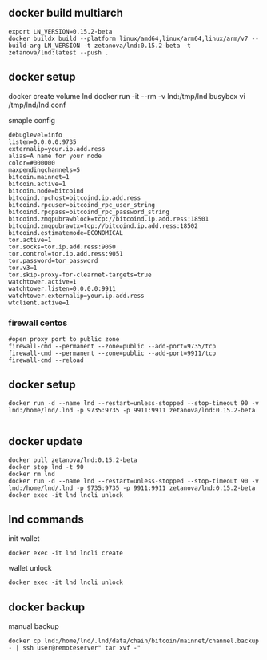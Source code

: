 ## docker build multiarch 
```
export LN_VERSION=0.15.2-beta
docker buildx build --platform linux/amd64,linux/arm64,linux/arm/v7 --build-arg LN_VERSION -t zetanova/lnd:0.15.2-beta -t zetanova/lnd:latest --push .
```

## docker setup

docker create volume lnd
docker run -it --rm -v lnd:/tmp/lnd busybox vi /tmp/lnd/lnd.conf

smaple config
```
debuglevel=info
listen=0.0.0.0:9735
externalip=your.ip.add.ress
alias=A name for your node
color=#000000
maxpendingchannels=5
bitcoin.mainnet=1
bitcoin.active=1
bitcoin.node=bitcoind
bitcoind.rpchost=bitcoind.ip.add.ress
bitcoind.rpcuser=bitcoind_rpc_user_string
bitcoind.rpcpass=bitcoind_rpc_password_string
bitcoind.zmqpubrawblock=tcp://bitcoind.ip.add.ress:18501
bitcoind.zmqpubrawtx=tcp://bitcoind.ip.add.ress:18502
bitcoind.estimatemode=ECONOMICAL
tor.active=1
tor.socks=tor.ip.add.ress:9050
tor.control=tor.ip.add.ress:9051
tor.password=tor_password
tor.v3=1
tor.skip-proxy-for-clearnet-targets=true
watchtower.active=1
watchtower.listen=0.0.0.0:9911
watchtower.externalip=your.ip.add.ress
wtclient.active=1
```

### firewall centos
```
#open proxy port to public zone
firewall-cmd --permanent --zone=public --add-port=9735/tcp 
firewall-cmd --permanent --zone=public --add-port=9911/tcp 
firewall-cmd --reload
```

## docker setup
```
docker run -d --name lnd --restart=unless-stopped --stop-timeout 90 -v lnd:/home/lnd/.lnd -p 9735:9735 -p 9911:9911 zetanova/lnd:0.15.2-beta
   
```

## docker update
```
docker pull zetanova/lnd:0.15.2-beta
docker stop lnd -t 90
docker rm lnd
docker run -d --name lnd --restart=unless-stopped --stop-timeout 90 -v lnd:/home/lnd/.lnd -p 9735:9735 -p 9911:9911 zetanova/lnd:0.15.2-beta
docker exec -it lnd lncli unlock
```

## lnd commands

init wallet
```
docker exec -it lnd lncli create
```

wallet unlock
```
docker exec -it lnd lncli unlock
```

## docker backup

manual backup
```
docker cp lnd:/home/lnd/.lnd/data/chain/bitcoin/mainnet/channel.backup - | ssh user@remoteserver" tar xvf -"
```